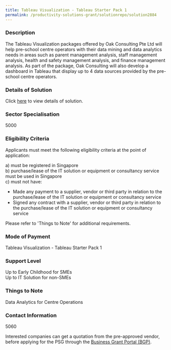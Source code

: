 ```yaml
---
title: Tableau Visualization - Tableau Starter Pack 1
permalink: /productivity-solutions-grant/solutionrepo/solution2884
---
```


### Description

The Tableau Visualization packages offered by Oak Consulting Pte Ltd will help pre-school centre operators with their data mining and data analytics needs in areas such as parent management analysis, staff management analysis, health and safety management analysis, and finance management analysis.  As part of the package, Oak Consulting will also develop a dashboard in Tableau that display up to 4 data sources provided by the pre-school centre operators.

### Details of Solution

Click <a href='Oak Consulting Pte. Ltd.' target='_blank' rel='noopener'>here</a> to view details of solution.

### Sector Specialisation

5000

### Eligibility Criteria

Applicants must meet the following eligibility criteria at the point of application:

a) must be registered in Singapore <br>
b) purchase/lease of the IT solution or equipment or consultancy service must be used in Singapore <br>
c) must not have:
- Made any payment to a supplier, vendor or third party in relation to the purchase/lease of the IT solution or equipment or consultancy service
- Signed any contract with a supplier, vendor or third party in relation to the purchase/lease of the IT solution or equipment or consultancy service

Please refer to 'Things to Note' for additional requirements.

### Mode of Payment
Tableau Visualization - Tableau Starter Pack 1

### Support Level
Up to Early Childhood for SMEs <br>
Up to IT Solution for non-SMEs

### Things to Note
Data Analytics for Centre Operations

### Contact Information
5060

Interested companies can get a quotation from the pre-approved vendor, before applying for the PSG through the <a target='_blank' rel='noopener' href='https://www.businessgrants.gov.sg/'>Business Grant Portal (BGP)</a>.
